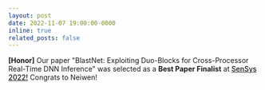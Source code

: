 ```yaml
---
layout: post
date: 2022-11-07 19:00:00-0000
inline: true
related_posts: false
---
```


<strong>[Honor]</strong> Our paper "BlastNet: Exploiting Duo-Blocks for Cross-Processor Real-Time DNN Inference" was selected as a <strong>Best Paper Finalist</strong> at <a href="http://sensys.acm.org/2022/program/" style="font-weight: 500;">SenSys 2022!</a> Congrats to Neiwen!

